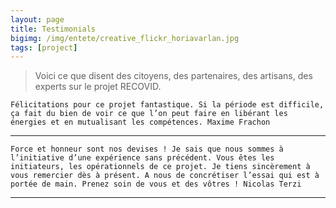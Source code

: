 ```yaml
---
layout: page
title: Testimonials
bigimg: /img/entete/creative_flickr_horiavarlan.jpg
tags: [project]
---
```


> Voici ce que disent des citoyens, des partenaires, des artisans, des experts sur le projet RECOVID.

``Félicitations pour ce projet fantastique.
Si la période est difficile, ça fait du bien de voir ce que l’on peut faire en libérant les énergies et en mutualisant les compétences.
Maxime Frachon``

---

``Force et honneur sont nos devises !
Je sais que nous sommes à l’initiative d’une expérience sans précédent.
Vous êtes les initiateurs, les opérationnels de ce projet.
Je tiens sincèrement à vous remercier dès à présent.
A nous de concrétiser l’essai qui est à portée de main.
Prenez soin de vous et des vôtres !
Nicolas Terzi``

---
